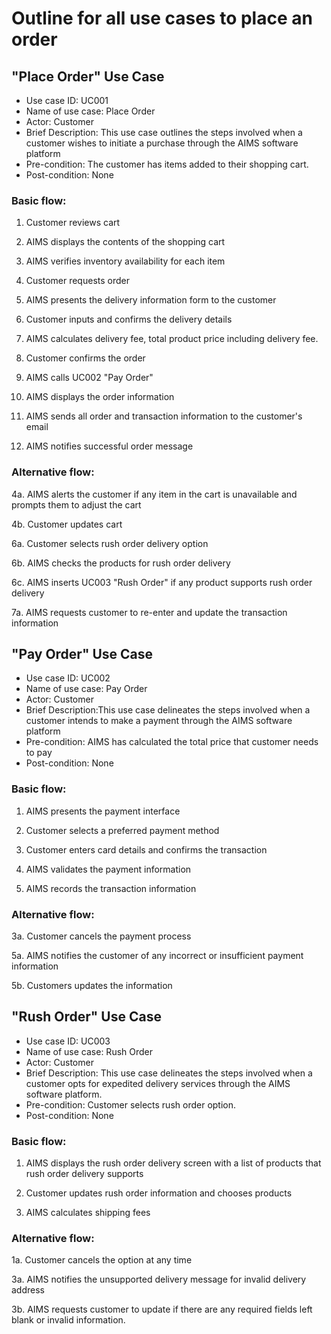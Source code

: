 # Outline for all use cases to place an order

## "Place Order" Use Case

- Use case ID: UC001
- Name of use case: Place Order
- Actor: Customer
- Brief Description: This use case outlines the steps involved when a customer wishes to initiate a purchase through the AIMS software platform
- Pre-condition: The customer has items added to their shopping cart.
- Post-condition: None

### Basic flow:

1. Customer reviews cart

2. AIMS displays the contents of the shopping cart

3. AIMS verifies inventory availability for each item

4. Customer requests order

5. AIMS presents the delivery information form to the customer

6. Customer inputs and confirms the delivery details

7. AIMS calculates delivery fee, total product price including delivery fee.

8. Customer confirms the order

9. AIMS calls UC002 "Pay Order"

10. AIMS displays the order information

11. AIMS sends all order and transaction information to the customer's email

12. AIMS notifies successful order message

### Alternative flow:

4a. AIMS alerts the customer if any item in the cart is unavailable and prompts them to adjust the cart

4b. Customer updates cart

6a. Customer selects rush order delivery option

6b. AIMS checks the products for rush order delivery

6c. AIMS inserts UC003 "Rush Order" if any product supports rush order delivery

7a. AIMS requests customer to re-enter and update the transaction information

## "Pay Order" Use Case

- Use case ID: UC002
- Name of use case: Pay Order
- Actor: Customer
- Brief Description:This use case delineates the steps involved when a customer intends to make a payment through the AIMS software platform
- Pre-condition: AIMS has calculated the total price that customer needs to pay
- Post-condition: None

### Basic flow:

1. AIMS presents the payment interface

2. Customer selects a preferred payment method

3. Customer enters card details and confirms the transaction

4. AIMS validates the payment information

5. AIMS records the transaction information

### Alternative flow:

3a. Customer  cancels the payment process

5a. AIMS notifies the customer of any incorrect or insufficient payment information

5b. Customers updates the information

## "Rush Order" Use Case

- Use case ID: UC003
- Name of use case: Rush Order
- Actor: Customer
- Brief Description: This use case delineates the steps involved when a customer opts for expedited delivery services through the AIMS software platform.
- Pre-condition: Customer selects rush order option.
- Post-condition: None

### Basic flow:

1. AIMS displays the rush order delivery screen with a list of products that rush order delivery supports

2. Customer updates rush order information and chooses products

3. AIMS calculates shipping fees

### Alternative flow:

1a. Customer cancels the option at any time

3a. AIMS notifies the unsupported delivery message for invalid delivery address

3b. AIMS requests customer to update if there are any required fields left blank or invalid information.

